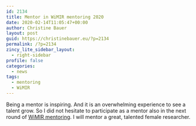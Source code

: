 ```yaml
---
id: 2134
title: Mentor in WiMIR mentoring 2020
date: 2020-02-14T11:05:47+00:00
author: Christine Bauer
layout: post
guid: https://christinebauer.eu/?p=2134
permalink: /?p=2134
zincy_lite_sidebar_layout:
  - right-sidebar
profile: false
categories:
  - news
tags:
  - mentoring
  - WiMIR
---
```

Being a mentor is inspiring. And it is an overwhelming experience to see a talent grow. So I did not hesitate to participate as a mentor also in the next round of [WiMIR mentoring](https://wimir.wordpress.com/2020/03/19/wimir-mentoring-round-2020/). I will mentor a great, talented female researcher.